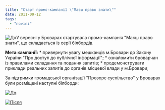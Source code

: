```yaml
---
title: "Старт промо-кампанії \"Маєш право знати\""
date: 2011-09-12
tags: 
  - "novini"
---
```


![](https://mpz.brovary.org/wp-content/uploads/2011/09/До.jpg "До")У вересні у Броварах стартувала промо-кампанія "Маєш право знати", що складається із серії білбордів.

**Мета кампанії:** \* привернути увагу мешканців м.Бровари до Закону України "Про доступ до публічної інформації"; \* ознайомити броварчан із правилами складання та подання запитів; \* продемонструвати приклади реальних запитів до органів місцевої влади у м.Бровари;<!--more-->

За підтримки громадської організації "Прозоре суспільство" у Броварах були розміщені наступні білборди:

[![](https://mpz.brovary.org/wp-content/uploads/2011/09/До1.jpg "До")](https://mpz.brovary.org/wp-content/uploads/2011/09/До1.jpg)

[![](https://mpz.brovary.org/wp-content/uploads/2011/09/Після.jpg "Після")](https://mpz.brovary.org/wp-content/uploads/2011/09/Після.jpg)
